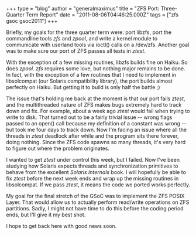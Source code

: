 +++
type = "blog"
author = "generalmaximus"
title = "ZFS Port: Three-Quarter Term Report"
date = "2011-08-06T04:46:25.000Z"
tags = ["zfs gsoc gsoc2011"]
+++

<p>Briefly, my goals for the three quarter term were: port libzfs, port the commandline tools <em>zfs</em> and <em>zpool</em>, and write a kernel module to communicate with userland tools via ioctl() calls on a /dev/zfs. Another goal was to make sure our port of ZFS passes all tests in <em>ztest</em>.</p>

<p>With the exception of a few missing routines, libzfs builds fine on Haiku. So does <em>zpool</em>. <em>zfs</em> requires some love, but nothing major remains to be done. In fact, with the exception of a few routines that I need to implement in libsolcompat (our Solaris compatibility library), the port builds almost perfectly on Haiku. But getting it to build is only half the battle ;)</p>

<p>The issue that's holding me back at the moment is that our port fails <em>ztest</em>, and the multithreaded nature of ZFS makes bugs extremely hard to track down and fix. For example, about a week ago <em>ztest</em> would fail when trying to write to disk. That turned out to be a fairly trivial issue -- wrong flags passed to an open() call because my definition of a constant was wrong -- but took me four days to track down. Now I'm facing an issue where all the threads in <em>ztest</em> deadlock after while and the program sits there forever, doing nothing. Since the ZFS code spawns so many threads, it's very hard to figure out where the problem originates.</p>

<p>I wanted to get <em>ztest</em> under control this week, but I failed. Now I've been studying how Solaris expects threads and synchronization primitives to behave from the excellent <em>Solaris Internals</em> book. I will hopefully be able to fix <em>ztest</em> before the next week ends and wrap up the missing routines in libsolcompat. If we pass <em>ztest</em>, it means the code we ported works perfectly.</p>

<p>My goal for the final stretch of the GSoC was to implement the ZFS POSIX Layer. That would allow us to actually perform read/write operations on ZFS partitions. Sadly, I might not have time to do this before the coding period ends, but I'll give it my best shot.</p>

<p>I hope to get back here with good news soon.<p>